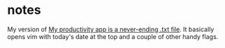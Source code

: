# notes

My version of [My productivity app is a never-ending .txt file](https://jeffhuang.com/productivity_text_file). It basically opens vim with today's date at the top and a couple of other handy flags.

